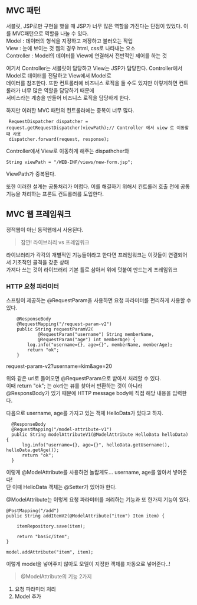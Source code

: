 ## MVC 패턴 

서블릿, JSP로만 구현을 했을 때 JSP가 너무 많은 역할을 가진다는 단점이 있었다. 이를 MVC패턴으로 역할을 나눌 수 있다.   
Model : 데이터의 형식을 지정하고 저장하고 불러오는 작업  
View : 눈에 보이는 것 웹의 경우 html, css로 나타내는 요소   
Controller : Model의 데이터를 View에 연결해서 전반적인 제어를 하는 것

여기서 Controller는 서블릿이 담당하고 View는 JSP가 담당한다. Controller에서 Model로 데이터를 전달하고 View에서 Model로  
데이터를 참조한다. 또한 컨트롤러에 비즈니스 로직을 둘 수도 있지만 이렇게하면 컨트롤러가 너무 많은 역할을 담당하기 때문에   
서비스라는 계층을 만들어 비즈니스 로직을 담당하게 한다.

하지만 이러한 MVC 패턴의 컨트롤러에는 중복이 너무 많다.

```
 RequestDispatcher dispatcher = request.getRequestDispatcher(viewPath);// Controller 에서 view 로 이동할 때 사용
 dispatcher.forward(request, response);
```
Controller에서 View로 이동하게 해주는 dispathcher와
```
String viewPath = "/WEB-INF/views/new-form.jsp";
```
ViewPath가 중복된다.  
 
또한 이러한 설계는 공통처리가 어렵다. 이를 해결하기 위해서 컨트롤러 호출 전에 공통 기능을 처리하는 프론트 컨트롤러를 도입한다.

## MVC 웹 프레임워크

정적웹이 아닌 동적웹에서 사용된다.

> 잠깐! 라이브러리 vs 프레임워크

라이브러리가 각각의 개별적인 기능들이라고 한다면 프레임워크는 이것들이 연결되어서 기초적인 골격을 갖춘 상태  
가져다 쓰는 것이 라이브러리 기본 틀로 삼아서 위에 덧붙여 만드는게 프레임워크 

### HTTP 요청 파라미터

스프링이 제공하는 @RequestParam을 사용하면 요청 파라미터를 편리하게 사용할 수 있다.

```
    @ResponseBody
    @RequestMapping("/request-param-v2")
    public String requestParamV2(
            @RequestParam("username") String memberName,
            @RequestParam("age") int memberAge) {
        log.info("username={}, age={}", memberName, memberAge);
        return "ok";
    }
```

request-param-v2?username=kim&age=20

위와 같은 url로 들어오면 @RequestParam으로 받아서 처리할 수 있다.  
이때 return "ok"; 는 ok라는 뷰를 찾아서 반환하는 것이 아니라  
@ResponsBody가 있기 때문에 HTTP message body에 직접 해당 내용을 입력한다.

다음으로 username, age를 가지고 있는 객체 HelloData가 있다고 하자.  

```
  @ResponseBody
  @RequestMapping("/model-attribute-v1")
  public String modelAttributeV1(@ModelAttribute HelloData helloData) {
      log.info("username={}, age={}", helloData.getUsername(),  helloData.getAge());
      return "ok";
  }
```
  
이렇게 @ModelAttribute를 사용하면 놀랍게도... username, age를 알아서 넣어준다!  
단 이때 HelloData 객체는 @Setter가 있어야 한다.  


@ModelAttribute는 이렇게 요청 파라미터를 처리하는 기능과 또 한가지 기능이 있다.
```
@PostMapping("/add")
public String addItemV2(@ModelAttribute("item") Item item) {

    itemRepository.save(item);

    return "basic/item";
}
```
```
model.addAttribute("item", item);
```
이렇게 model을 넣어주지 않아도 모델이 지정한 객체를 자동으로 넣어준다..!

> @ModelAttribute의 기능 2가지

1. 요청 파라미터 처리
2. Model 추가


